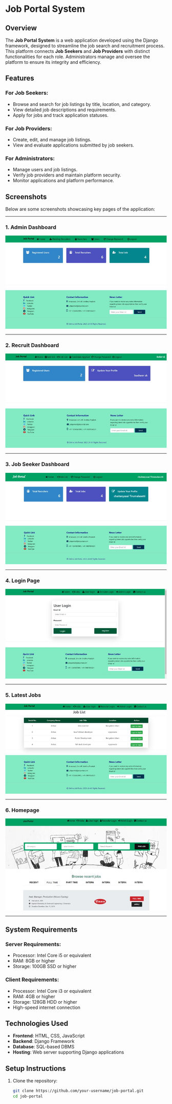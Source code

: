 # Job Portal System

## Overview
The **Job Portal System** is a web application developed using the Django framework, designed to streamline the job search and recruitment process. This platform connects **Job Seekers** and **Job Providers** with distinct functionalities for each role. Administrators manage and oversee the platform to ensure its integrity and efficiency.

## Features
### For Job Seekers:
- Browse and search for job listings by title, location, and category.
- View detailed job descriptions and requirements.
- Apply for jobs and track application statuses.

### For Job Providers:
- Create, edit, and manage job listings.
- View and evaluate applications submitted by job seekers.

### For Administrators:
- Manage users and job listings.
- Verify job providers and maintain platform security.
- Monitor applications and platform performance.

## Screenshots
Below are some screenshots showcasing key pages of the application:

---

### 1. **Admin Dashboard**
   ![Admin Dashboard](Screenshots/admin_dashboard.jpg)

---

### 2. **Recruit Dashboard**
   ![Recruit Dashboard](Screenshots/recruit_dashboard.jpg)

---

### 3. **Job Seeker Dashboard**
   ![Job Seeker Dashboard](Screenshots/job_seeker_dashboard.jpg)

---

### 4. **Login Page**
   ![Login Page](Screenshots/login_page.jpg)

---

### 5. **Latest Jobs**
   ![Latest Jobs](Screenshots/latest_jobs.jpg)

---

### 6. **Homepage**
   ![Homepage](Screenshots/homepage.jpg)

---

## System Requirements
### Server Requirements:
- Processor: Intel Core i5 or equivalent
- RAM: 8GB or higher
- Storage: 100GB SSD or higher

### Client Requirements:
- Processor: Intel Core i3 or equivalent
- RAM: 4GB or higher
- Storage: 128GB HDD or higher
- High-speed internet connection

## Technologies Used
- **Frontend**: HTML, CSS, JavaScript
- **Backend**: Django Framework
- **Database**: SQL-based DBMS
- **Hosting**: Web server supporting Django applications

## Setup Instructions
1. Clone the repository:
   ```bash
   git clone https://github.com/your-username/job-portal.git
   cd job-portal
